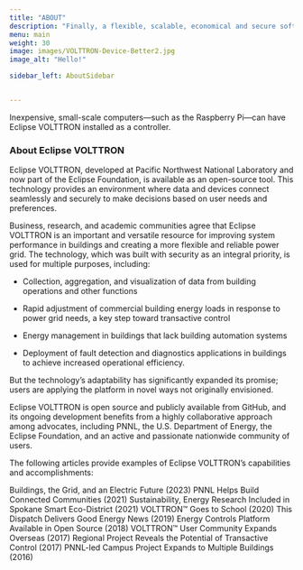 ```yaml
---
title: "ABOUT"
description: "Finally, a flexible, scalable, economical and secure software platform to operate the Internet of Things!"
menu: main
weight: 30
image: images/VOLTTRON-Device-Better2.jpg
image_alt: "Hello!"

sidebar_left: AboutSidebar


---
```

Inexpensive, small-scale computers—such as the Raspberry Pi—can have Eclipse VOLTTRON installed as a controller.

### About Eclipse VOLTTRON
Eclipse VOLTTRON, developed at Pacific Northwest National Laboratory and now part of the Eclipse Foundation, is available as an open-source tool. This technology provides an environment where data and devices connect seamlessly and securely to make decisions based on user needs and preferences.

Business, research, and academic communities agree that Eclipse VOLTTRON is an important and versatile resource for improving system performance in buildings and creating a more flexible and reliable power grid. The technology, which was built with security as an integral priority, is used for multiple purposes, including:

- Collection, aggregation, and visualization of data from building operations and other functions

- Rapid adjustment of commercial building energy loads in response to power grid needs, a key step toward transactive control

- Energy management in buildings that lack building automation systems

- Deployment of fault detection and diagnostics applications in buildings to achieve increased operational efficiency.

But the technology’s adaptability has significantly expanded its promise; users are applying the platform in novel ways not originally envisioned. 

Eclipse VOLTTRON is open source and publicly available from GitHub, and its ongoing development benefits from a highly collaborative approach among advocates, including PNNL, the U.S. Department of Energy, the Eclipse Foundation, and an active and passionate nationwide community of users.

The following articles provide examples of Eclipse VOLTTRON’s capabilities and accomplishments:

Buildings, the Grid, and an Electric Future (2023)
PNNL Helps Build Connected Communities (2021)
Sustainability, Energy Research Included in Spokane Smart Eco-District (2021)
VOLTTRON™ Goes to School (2020)
This Dispatch Delivers Good Energy News (2019)
Energy Controls Platform Available in Open Source (2018)
VOLTTRON™ User Community Expands Overseas (2017) 
Regional Project Reveals the Potential of Transactive Control (2017)
PNNL-led Campus Project Expands to Multiple Buildings (2016)

